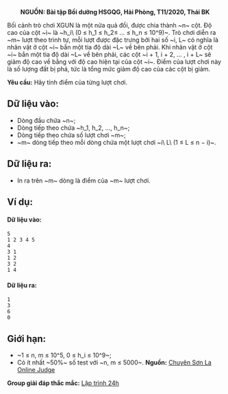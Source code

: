 **<center>NGUỒN: Bài tập Bồi dưỡng HSGQG, Hải Phòng, T11/2020, Thái BK</center>**

Bối cảnh trò chơi XGUN là một nửa quả đồi, được chia thành ~n~ cột. Độ cao của cột ~i~ là ~h_i\ (0 ≤ h_1 ≤ h_2≤ … ≤ h_n ≤ 10^9)~. Trò chơi diễn ra ~m~ lượt theo trình tự, mỗi lượt được đặc trưng bởi hai số ~i, L~ có nghĩa là nhân vật ở cột ~i~ bắn một tia độ dài ~L~ về bên phải. Khi nhân vật ở cột ~i~ bắn một tia độ dài ~L~ về bên phải, các cột ~i + 1, i + 2, … , i + L~ sẽ giảm độ cao về bằng với độ cao hiện tại của cột ~i~. Điểm của lượt chơi này là số lượng đất bị phá, tức là tổng mức giảm độ cao của các cột bị giảm.

**Yêu cầu:** Hãy tính điểm của từng lượt chơi.

## Dữ liệu vào:
- Dòng đầu chứa ~n~;
- Dòng tiếp theo chứa ~h_1, h_2, …, h_n~;
- Dòng tiếp theo chứa số lượt chơi ~m~;
- ~m~ dòng tiếp theo mỗi dòng chứa một lượt chơi ~i\ L\ (1 ≤ L ≤ n − i)~.

## Dữ liệu ra:
- In ra trên ~m~ dòng là điểm của ~m~ lượt chơi.

## Ví dụ:
#### Dữ liệu vào:
```
5
1 2 3 4 5
4
3 1
1 2
3 2
1 4
```

#### Dữ liệu ra:
```
1
3
6
0
```

## Giới hạn:
- ~1 ≤ n, m ≤ 10^5, 0 ≤ h_i ≤ 10^9~;
- Có ít nhất ~50\%~ số test với ~n, m ≤ 5000~.
**Nguồn:** [Chuyên Sơn La Online Judge](http://csloj.ddns.net/)

**Group giải đáp thắc mắc:** [Lập trình 24h](https://www.facebook.com/groups/1386904321519984)